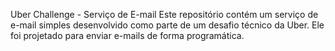 Uber Challenge - Serviço de E-mail
Este repositório contém um serviço de e-mail simples desenvolvido como parte de um desafio técnico da Uber. Ele foi projetado para enviar e-mails de forma programática.



